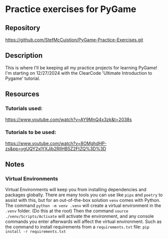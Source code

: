 # Practice exercises for PyGame

## Repository
https://github.com/StefMcCuistion/PyGame-Practice-Exercises.git

## Description
This is where I'll be keeping all my practice projects for learning PyGame! I'm starting on 12/27/2024 with the ClearCode 'Ultimate Introduction to Pygame' tutorial. 

## Resources
### Tutorials used:
https://www.youtube.com/watch?v=AY9MnQ4x3zk&t=2038s
### Tutorials to be used:
https://www.youtube.com/watch?v=8OMghdHP-zs&pp=ygUQY2xlYXJjb2RlIHB5Z2FtZQ%3D%3D

## Notes
### Virtual Environments
Virtual Environments will keep you from installing dependencies and packages globally.
There are many tools you can use like ``pipx`` and ``poetry`` to assist with this, but for an out-of-the-box solution ``venv`` comes with Python.
The command ``python -m venv .venv`` will create a virtual environment in the ``.venv`` folder. (Do this at the root)
Then the command ``source ./venv/Scripts/Activate`` will activate the environment, and any console commands you enter afterwards will affect the virtual environment.
Such as the command to install requirements from a ``requirements.txt`` file: ``pip install -r requirements.txt``